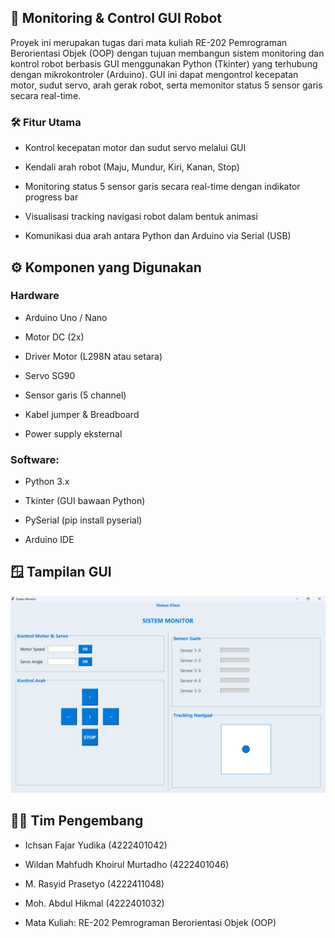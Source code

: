 ## 📡 Monitoring & Control GUI Robot

Proyek ini merupakan tugas dari mata kuliah RE-202 Pemrograman Berorientasi Objek (OOP) dengan tujuan membangun sistem monitoring dan kontrol robot berbasis GUI menggunakan Python (Tkinter) yang terhubung dengan mikrokontroler (Arduino). GUI ini dapat mengontrol kecepatan motor, sudut servo, arah gerak robot, serta memonitor status 5 sensor garis secara real-time.

### 🛠️ Fitur Utama

- Kontrol kecepatan motor dan sudut servo melalui GUI

- Kendali arah robot (Maju, Mundur, Kiri, Kanan, Stop)

- Monitoring status 5 sensor garis secara real-time dengan indikator progress bar

- Visualisasi tracking navigasi robot dalam bentuk animasi

- Komunikasi dua arah antara Python dan Arduino via Serial (USB)

## ⚙️ Komponen yang Digunakan

### Hardware

- Arduino Uno / Nano

- Motor DC (2x)

- Driver Motor (L298N atau setara)

- Servo SG90

- Sensor garis (5 channel)

- Kabel jumper & Breadboard

- Power supply eksternal

### Software:

- Python 3.x

- Tkinter (GUI bawaan Python)

- PySerial (pip install pyserial)

- Arduino IDE

## 🪟 Tampilan GUI

![](asset/front-end-gui.png)  

## 🧑‍💻 Tim Pengembang

- Ichsan Fajar Yudika (4222401042)
- Wildan Mahfudh Khoirul Murtadho (4222401046)
- M. Rasyid Prasetyo (4222411048)
- Moh. Abdul Hikmal (4222401032)

- Mata Kuliah: RE-202 Pemrograman Berorientasi Objek (OOP)



